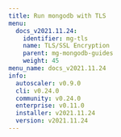 ```yaml
---
title: Run mongodb with TLS
menu:
  docs_v2021.11.24:
    identifier: mg-tls
    name: TLS/SSL Encryption
    parent: mg-mongodb-guides
    weight: 45
menu_name: docs_v2021.11.24
info:
  autoscaler: v0.9.0
  cli: v0.24.0
  community: v0.24.0
  enterprise: v0.11.0
  installer: v2021.11.24
  version: v2021.11.24
---
```


